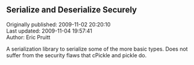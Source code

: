 ## Serialize and Deserialize Securely  
Originally published: 2009-11-02 20:20:10  
Last updated: 2009-11-04 19:57:41  
Author: Eric Pruitt  
  
A serialization library to serialize some of the more basic types. Does not suffer from the security flaws that cPickle and pickle do.